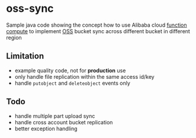 # oss-sync
Sample java code showing the concept how to use Alibaba cloud [function compute](https://www.alibabacloud.com/product/function-compute) 
to implement [OSS](https://www.alibabacloud.com/product/oss) bucket sync across different bucket in different region

## Limitation
- example quality code, not for **production** use
- only handle file replication within the same access id/key
- handle `putobject` and `deleteobject` events only

## Todo
- handle multiple part upload sync
- handle cross account bucket replication
- better exception handling
